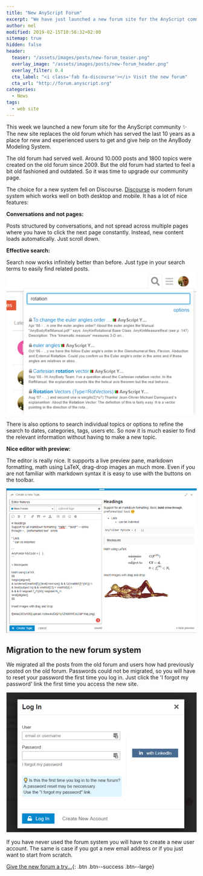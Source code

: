```yaml
---
title: "New AnyScript Forum"
excerpt: "We have just launched a new forum site for the AnyScript community."
author: mel
modified: 2019-02-15T10:56:32+02:00
sitemap: true
hidden: false
header:
  teaser: "/assets/images/posts/new-forum_teaser.png"
  overlay_image: "/assets/images/posts/new-forum_header.png"
  overlay_filter: 0.4
  cta_label: "<i class='fab fa-discourse'></i> Visit the new forum"
  cta_url: "http://forum.anyscript.org"
categories:
  - News
tags: 
  - web site
---
```



This week we launched a new forum site for the AnyScript community ✨ The new
site replaces the old forum which has served the last 10 years as a place for
new and experienced users to get and give help on the AnyBody Modeling System. 


The old forum had served well. Around 10.000 posts and 1800 topics were created
on the old forum since 2009. But the old forum had started to feel a bit old
fashioned and outdated. So it was time to upgrade our community page.

The choice for a new system fell on Discourse.
[Discourse](https://www.discourse.org) is modern forum system which works well
on both desktop and mobile. It has a lot of nice features:

**Conversations and not pages:**

Posts structured by conversations, and not spread across multiple pages where
you have to click the next page constantly. Instead, new content loads
automatically. Just scroll down.

**Effective search:**

Search now works infinitely better than before. Just type in your search terms
to easily find related posts. 
![Search](/assets/images/posts/new-forum_search.png)

There is also options to search individual topics or options to refine the
search to dates, categories, tags, users etc. So now it is much easier to find
the relevant information without having to make a new topic. 

**Nice editor with preview:**

The editor is really nice. It supports a live preview pane, markdown formatting,
math using LaTeX, drag-drop images an much more. Even if you are not familiar
with markdown syntax it is easy to use with the buttons on the toolbar. 

![Search](/assets/images/posts/new-forum_editor.png)


## Migration to the new forum system

We migrated all the posts from the old forum and users how had previously posted
on the old forum. Passwords could not be migrated, so you will have to reset
your password the first time you log in. Just click the 'I forgot my password'
link the first time you access the new site.

![Search](/assets/images/posts/new-forum_login.png)

If you have never used the forum system you will have to create a new user
account. The same is case if you got a new email address or if you just want to
start from scratch. 

[<i class='fab fa-discourse'></i> Give the new forum a try...](http://forum.anyscript.org){: .btn .btn--success .btn--large}

